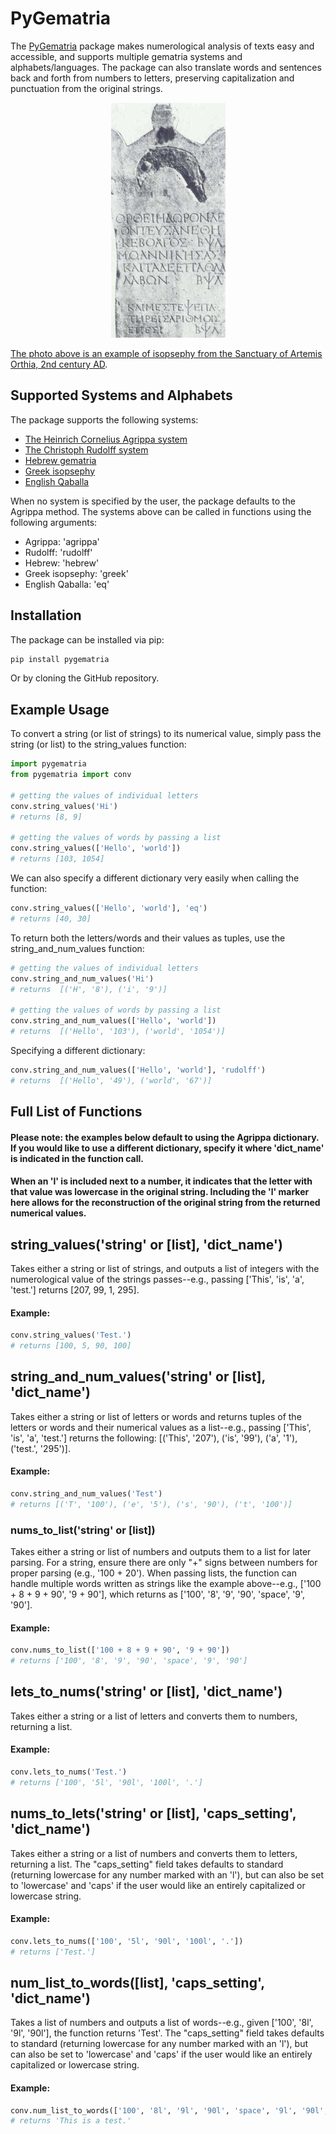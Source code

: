 # PyGematria 
The [PyGematria](github.com/ian-nai/pygematria) package makes numerological analysis of texts easy and accessible, and supports multiple gematria systems and alphabets/languages. The package can also translate words and sentences back and forth from numbers to letters, preserving capitalization and punctuation from the original strings.

<p align="center">
<img src="https://raw.githubusercontent.com/ian-nai/PyGematria/refs/heads/main/isopsephic_stele.jpg" height="376" width="183.5">
</p>

[The photo above is an example of isopsephy from the Sanctuary of Artemis Orthia, 2nd century AD](https://commons.wikimedia.org/wiki/File:Isopsephic_stele.jpg).

## Supported Systems and Alphabets
The package supports the following systems:

* [The Heinrich Cornelius Agrippa system](https://en.wikipedia.org/wiki/Numerology#Agrippan_method)
* [The Christoph Rudolff system](https://en.wikipedia.org/wiki/Gematria#Latin)
* [Hebrew gematria](https://en.wikipedia.org/wiki/Gematria#methods-of-hebrew-gematria)
* [Greek isopsephy](https://en.wikipedia.org/wiki/Isopsephy)
* [English Qaballa](https://en.wikipedia.org/wiki/English_Qaballa)

When no system is specified by the user, the package defaults to the Agrippa method. The systems above can be called in functions using the following arguments:

* Agrippa: 'agrippa'
* Rudolff: 'rudolff'
* Hebrew: 'hebrew'
* Greek isopsephy: 'greek'
* English Qaballa: 'eq'

## Installation

The package can be installed via pip:
```python
pip install pygematria
```

Or by cloning the GitHub repository.

## Example Usage

To convert a string (or list of strings) to its numerical value, simply pass the string (or list) to the string_values function:

```python
import pygematria
from pygematria import conv

# getting the values of individual letters
conv.string_values('Hi')
# returns [8, 9]

# getting the values of words by passing a list
conv.string_values(['Hello', 'world'])
# returns [103, 1054]
```

We can also specify a different dictionary very easily when calling the function:
```python
conv.string_values(['Hello', 'world'], 'eq')
# returns [40, 30]
```

To return both the letters/words and their values as tuples, use the string_and_num_values function:

```python
# getting the values of individual letters
conv.string_and_num_values('Hi')
# returns  [('H', '8'), ('i', '9')]

# getting the values of words by passing a list
conv.string_and_num_values(['Hello', 'world'])
# returns  [('Hello', '103'), ('world', '1054')]
```

Specifying a different dictionary:
```python
conv.string_and_num_values(['Hello', 'world'], 'rudolff')
# returns  [('Hello', '49'), ('world', '67')]
```


## Full List of Functions

#### Please note: the examples below default to using the Agrippa dictionary. If you would like to use a different dictionary, specify it where 'dict_name' is indicated in the function call. 

#### When an 'l' is included next to a number, it indicates that the letter with that value was lowercase in the original string. Including the 'l' marker here allows for the reconstruction of the original string from the returned numerical values. 

## string_values('string' or [list], 'dict_name')
Takes either a string or list of strings, and outputs a list of integers with the numerological value of the strings passes--e.g., passing ['This', 'is', 'a', 'test.'] returns [207, 99, 1, 295].

#### Example:
```python
conv.string_values('Test.')
# returns [100, 5, 90, 100]
```

 ## string_and_num_values('string' or [list], 'dict_name')
Takes either a string or list of letters or words and returns tuples of the letters or words and their numerical values as a list--e.g., passing ['This', 'is', 'a', 'test.'] returns the following: [('This', '207'), ('is', '99'), ('a', '1'), ('test.', '295')].

#### Example:
```python
conv.string_and_num_values('Test')
# returns [('T', '100'), ('e', '5'), ('s', '90'), ('t', '100')]
```

### nums_to_list('string' or [list])
Takes either a string or list of numbers and outputs them to a list for later parsing. For a string, ensure there are only "+" signs between numbers for proper parsing (e.g., '100 + 20'). When passing lists, the function can handle multiple words written as strings like the example above--e.g., ['100 + 8 + 9 + 90', '9 + 90'], which returns as ['100', '8', '9', '90', 'space', '9', '90'].

#### Example:
```python
conv.nums_to_list(['100 + 8 + 9 + 90', '9 + 90'])
# returns ['100', '8', '9', '90', 'space', '9', '90']
```

## lets_to_nums('string' or [list], 'dict_name')
Takes either a string or a list of letters and converts them to numbers, returning a list. 

#### Example:
```python
conv.lets_to_nums('Test.')
# returns ['100', '5l', '90l', '100l', '.']
```

## nums_to_lets('string' or [list], 'caps_setting', 'dict_name')
Takes either a string or a list of numbers and converts them to letters, returning a list. The "caps_setting" field takes defaults to standard (returning lowercase for any number marked with an 'l'), but can also be set to 'lowercase' and 'caps' if the user would like an entirely capitalized or lowercase string.

#### Example:
```python
conv.lets_to_nums(['100', '5l', '90l', '100l', '.'])
# returns ['Test.']
```

## num_list_to_words([list], 'caps_setting', 'dict_name')
Takes a list of numbers and outputs a list of words--e.g., given ['100', '8l', '9l', '90l'], the function returns 'Test'. The "caps_setting" field takes defaults to standard (returning lowercase for any number marked with an 'l'), but can also be set to 'lowercase' and 'caps' if the user would like an entirely capitalized or lowercase string.

#### Example:
```python
conv.num_list_to_words(['100', '8l', '9l', '90l', 'space', '9l', '90l', 'space', '1l', 'space', '100l', '5l', '90l', '100l', '.'])
# returns 'This is a test.'
```
